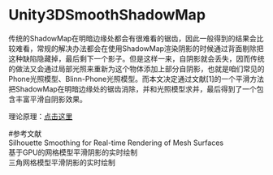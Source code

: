 # Unity3DSmoothShadowMap
传统的ShadowMap在明暗边缘处都会有很难看的锯齿，因此一般得到的结果会比较难看，常规的解决办法都会在使用ShadowMap渲染阴影的时候通过背面剔除把这种缺陷隐藏掉，最后剩下一个影子。但是这样一来，自阴影就会丢失，因而传统的做法又会通过局部光照来重新为这个物体添加上部分自阴影，也就是咱们常见的Phone光照模型、Blinn-Phone光照模型。而本文决定通过文献[1]的一个平滑方法把ShadowMap在明暗边缘处的锯齿消除，并和光照模型求并，最后得到了一个包含丰富平滑自阴影效果。  

理论原理：[点击这里](https://www.cnblogs.com/lht666/p/11454296.html)  

#参考文献  
Silhouette Smoothing for Real-time Rendering of Mesh Surfaces  
基于GPU的网格模型平滑阴影的实时绘制  
三角网格模型平滑阴影的实时绘制  
